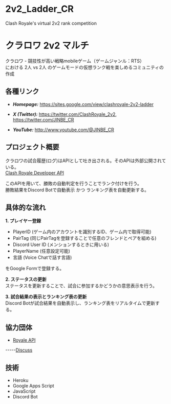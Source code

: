 # 2v2_Ladder_CR
Clash Royale's virtual 2v2 rank competition




# クラロワ 2v2 マルチ
クラロワ - 競技性が高い戦略mobileゲーム（ゲームジャンル：RTS）  
における 2人 vs 2人 のゲームモードの仮想ランク戦を楽しめるコミュニティの作成  

## 各種リンク
- ***Homepage:***
https://sites.google.com/view/clashroyale-2v2-ladder

- ***X (Twitter):***
https://twitter.com/ClashRoyale_2v2, https://twitter.com/JINBE_CR

- ***YouTube:***
http://www.youtube.com/@JINBE_CR

## プロジェクト概要
クラロワの試合履歴(ログ)はAPIとして吐き出される。そのAPIは外部公開されている。  
[Clash Royale Developer API](https://developer.clashroyale.com/#/)  

このAPIを用いて、勝敗の自動判定を行うことでランク付けを行う。  
勝敗結果をDiscord Botで自動表示 かつ ランキング表を自動更新する。

## 具体的な流れ
**1. プレイヤー登録**  
- PlayerID (ゲーム内のアカウントを識別するID、ゲーム内で取得可能)
- PairTag (同じPairTagを登録することで任意のフレンドとペアを組める)
- Discord User ID (メンションするときに用いる)
- PlayerName (任意設定可能)
- 言語 (Voice Chatで話す言語)  

をGoogle Formで登録する。

**2. ステータスの更新**  
ステータスを更新することで、試合に参加するかどうかの意思表示を行う。  

**3. 試合結果の表示とランキング表の更新**  
Discord Botが試合結果を自動表示し、ランキング表をリアルタイムで更新する。


## 協力団体
- [Royale API](https://royaleapi.com/)

-----[Discuss](https://discuss.royaleapi.com/t/2v2-ladder-with-external-application/6129/7)

## 技術
- Heroku
- Google Apps Script
- JavaScript
- Discord Bot
